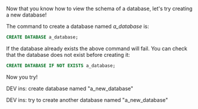 Now that you know how to view the schema of a database, let's try creating a new database!

The command to create a database named *a_database* is:

```sql
CREATE DATABASE a_database;
```

If the database already exists the above command will fail. You can check that the database does not exist before creating it:

```sql
CREATE DATABASE IF NOT EXISTS a_database;
```

Now you try!

DEV ins: create database named "a_new_database"

DEV ins: try to create another database named "a_new_database"
